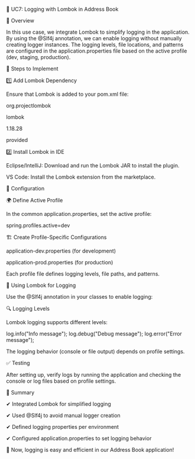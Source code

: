 📜 UC7: Logging with Lombok in Address Book

📝 Overview

In this use case, we integrate Lombok to simplify logging in the application. By using the @Slf4j annotation, we can enable logging without manually creating logger instances. The logging levels, file locations, and patterns are configured in the application.properties file based on the active profile (dev, staging, production).

🔧 Steps to Implement

1️⃣ Add Lombok Dependency

Ensure that Lombok is added to your pom.xml file:

<dependency>

<groupId>org.projectlombok</groupId>

<artifactId>lombok</artifactId>

<version>1.18.28</version>

<scope>provided</scope>

</dependency>

2️⃣ Install Lombok in IDE

Eclipse/IntelliJ: Download and run the Lombok JAR to install the plugin.

VS Code: Install the Lombok extension from the marketplace.

📂 Configuration

🌍 Define Active Profile

In the common application.properties, set the active profile:

spring.profiles.active=dev

🏗 Create Profile-Specific Configurations

application-dev.properties (for development)

application-prod.properties (for production)

Each profile file defines logging levels, file paths, and patterns.

📌 Using Lombok for Logging

Use the @Slf4j annotation in your classes to enable logging:

🔍 Logging Levels

Lombok logging supports different levels:

log.info("Info message");
log.debug("Debug message");
log.error("Error message");

The logging behavior (console or file output) depends on profile settings.

✅ Testing

After setting up, verify logs by running the application and checking the console or log files based on profile settings.

🎯 Summary

✔ Integrated Lombok for simplified logging

✔ Used @Slf4j to avoid manual logger creation

✔ Defined logging properties per environment

✔ Configured application.properties to set logging behavior

🚀 Now, logging is easy and efficient in our Address Book application!